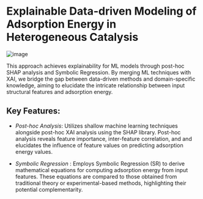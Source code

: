 
# Explainable Data-driven Modeling of Adsorption Energy in Heterogeneous Catalysis
</div>

![image](https://github.com/tirtha-v/eXplainable_AI/assets/120706146/04abd2fd-9308-4c35-a2b0-ed6f4ea74839)


This approach achieves explainability for ML models through post-hoc SHAP analysis and Symbolic Regression. By merging ML techniques with XAI, we bridge the gap between data-driven methods and domain-specific knowledge, aiming to elucidate the intricate relationship between input structural features and adsorption energy.

## Key Features:

- *Post-hoc Analysis*: Utilizes shallow machine learning techniques alongside post-hoc XAI analysis using the SHAP library. Post-hoc analysis reveals feature importance, inter-feature correlation, and and elucidates the influence of feature values on predicting adsorption energy values.

- *Symbolic Regression* : Employs Symbolic Regression (SR) to derive mathematical equations for computing adsorption energy from input features. These equations are compared to those obtained from traditional theory or experimental-based methods, highlighting their potential complementarity.
